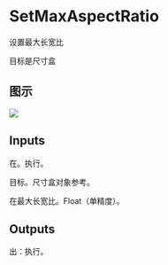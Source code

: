 # SetMaxAspectRatio

设置最大长宽比

目标是尺寸盒

## 图示

![]($-20221218-19392816.png)

## Inputs

在。执行。

目标。尺寸盒对象参考。

在最大长宽比。Float（单精度）。  

## Outputs

出：执行。
